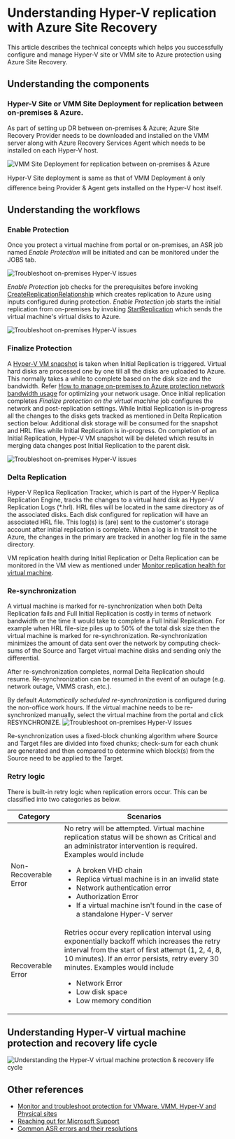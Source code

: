<properties
	pageTitle="Understanding Site to Azure Protection" 
	description="Use this article to understand the technical concepts which helps you successfully install, configure, and manage Azure Site Recovery." 
	services="site-recovery" 
	documentationCenter="" 
	authors="anbacker" 
	manager="mkjain" 
	editor=""/>

<tags 
	ms.service="site-recovery" 
	ms.date="12/14/2015" 
	wacn.date=""/>


# Understanding Hyper-V replication with Azure Site Recovery

This article describes the technical concepts which helps you successfully configure and manage Hyper-V site or VMM site to Azure protection using Azure Site Recovery.

## Understanding the components

### Hyper-V Site or VMM Site Deployment for replication between on-premises & Azure.

As part of setting up DR between on-premises & Azure; Azure Site Recovery Provider needs to be downloaded and installed on the VMM server along with Azure Recovery Services Agent which needs to be installed on each Hyper-V host.

![VMM Site Deployment for replication between on-premises & Azure](./media/site-recovery-understanding-site-to-azure-protection/image00.png)

Hyper-V Site deployment is same as that of VMM Deployment â only difference being Provider & Agent gets installed on the Hyper-V host itself.

## Understanding the workflows

### Enable Protection
Once you protect a virtual machine from portal or on-premises, an ASR job named *Enable Protection* will be initiated and can be monitored under the JOBS tab. 

![Troubleshoot on-premises Hyper-V issues](./media/site-recovery-understanding-site-to-azure-protection/image01.png)

*Enable Protection* job checks for the prerequisites before invoking [CreateReplicationRelationship](https://msdn.microsoft.com/zh-cn/library/hh850036.aspx) which creates replication to Azure using inputs configured during protection. *Enable Protection* job starts the initial replication from on-premises by invoking [StartReplication](https://msdn.microsoft.com/zh-cn/library/hh850303.aspx) which sends the virtual machine's virtual disks to Azure.

![Troubleshoot on-premises Hyper-V issues](./media/site-recovery-understanding-site-to-azure-protection/image02.png)

### Finalize Protection
A [Hyper-V VM snapshot](https://technet.microsoft.com/zh-cn/library/dd560637.aspx) is taken when Initial Replication is triggered. Virtual hard disks are processed one by one till all the disks are uploaded to Azure. This normally takes a while to complete based on the disk size and the bandwidth. Refer [How to manage on-premises to Azure protection network bandwidth usage](https://support.microsoft.com/zh-cn/kb/3056159) for optimizing your network usage. Once initial replication completes *Finalize protection on the virtual machine* job configures the network and post-replication settings. While Initial Replication is in-progress all the changes to the disks gets tracked as mentioned in Delta Replication section below. Additional disk storage will be consumed for the snapshot and HRL files while Initial Replication is in-progress. On completion of an Initial Replication, Hyper-V VM snapshot will be deleted which results in merging data changes post Initial Replication to the parent disk.

![Troubleshoot on-premises Hyper-V issues](./media/site-recovery-understanding-site-to-azure-protection/image03.png)

### Delta Replication
Hyper-V Replica Replication Tracker, which is part of the Hyper-V Replica Replication Engine, tracks the changes to a virtual hard disk as Hyper-V Replication Logs (*.hrl). HRL files will be located in the same directory as of the associated disks. Each disk configured for replication will have an associated HRL file. This log(s) is (are) sent to the customer's storage account after initial replication is complete. When a log is in transit to the Azure, the changes in the primary are tracked in another log file in the same directory.

VM replication health during Initial Replication or Delta Replication can be monitored in the VM view as mentioned under [Monitor replication health for virtual machine](/documentation/articles/site-recovery-monitoring-and-troubleshooting#monitor-replication-health-for-virtual-machine).  

### Re-synchronization 
A virtual machine is marked for re-synchronization when both Delta Replication fails and Full Initial Replication is costly in terms of network bandwidth or the time it would take to complete a Full Initial Replication. For example when HRL file-size piles up to 50% of the total disk size then the virtual machine is marked for re-synchronization. Re-synchronization minimizes the amount of data sent over the network by computing check-sums of the Source and Target virtual machine disks and sending only the differential. 

After re-synchronization completes, normal Delta Replication should resume. Re-synchronization can be resumed in the event of an outage (e.g. network outage, VMMS crash, etc.). 

By default *Automatically scheduled re-synchronization* is configured during the non-office work hours. If the virtual machine needs to be re-synchronized manually, select the virtual machine from the portal and click RESYNCHRONIZE.
![Troubleshoot on-premises Hyper-V issues](./media/site-recovery-understanding-site-to-azure-protection/image04.png)

Re-synchronization uses a fixed-block chunking algorithm where Source and Target files are divided into fixed chunks; check-sum for each chunk are generated and then compared to determine which block(s) from the Source need to be applied to the Target. 

### Retry logic
There is built-in retry logic when replication errors occur. This can be classified into two categories as below.

| Category              	| Scenarios                                    |
|---------------------------|----------------------------------------------|
| Non-Recoverable Error 	| No retry will be attempted. Virtual machine replication status will be shown as Critical and an administrator intervention is required. Examples would include <ul><li>A broken VHD chain</li><li>Replica virtual machine is in an invalid state</li><li>Network authentication error</li><li>Authorization Error</li><li>If a virtual machine isn't found in the case of a standalone Hyper-V server</li></ul>|
| Recoverable Error     	| Retries occur every replication interval using exponentially backoff which increases the retry interval from the start of first attempt (1, 2, 4, 8, 10 minutes). If an error persists, retry every 30 minutes. Examples would include <ul><li>Network Error</li><li>Low disk space</li><li>Low memory condition</li></ul>|

## Understanding Hyper-V virtual machine protection and recovery life cycle

![Understanding the Hyper-V virtual machine protection & recovery life cycle](./media/site-recovery-understanding-site-to-azure-protection/image05.png)

## Other references

- [Monitor and troubleshoot protection for VMware, VMM, Hyper-V and Physical sites](/documentation/articles/site-recovery-monitoring-and-troubleshooting)
- [Reaching out for Microsoft Support](/documentation/articles/site-recovery-monitoring-and-troubleshooting#reaching-out-for-microsoft-support)
- [Common ASR errors and their resolutions](/documentation/articles/site-recovery-monitoring-and-troubleshooting#common-asr-errors-and-their-resolutions)